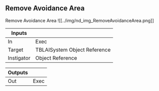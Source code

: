 ## Remove Avoidance Area
Remove Avoidance Area
![[../img/nd_img_RemoveAvoidanceArea.png]]

|Inputs||
|--|--|
| In | Exec |
| Target | TBLAISystem Object Reference |
| Instigator | Object Reference |

|Outputs||
|--|--|
| Out | Exec |
